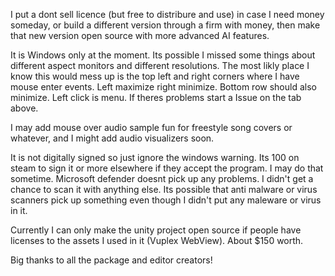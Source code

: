 I put a dont sell licence (but free to distribure and use) in case I need money someday, or build a different version through a firm with money, then make that new version open source with more advanced AI features.

It is Windows only at the moment. Its possible I missed some things about different aspect monitors and different resolutions. The most likly place I know this would mess up is the top left and right corners where I have mouse enter events. Left maximize right minimize. Bottom row should also minimize. Left click is menu. If theres problems start a Issue on the tab above.

I may add mouse over audio sample fun for freestyle song covers or whatever, and I might add audio visualizers soon.

It is not digitally signed so just ignore the windows warning. Its 100 on steam to sign it or more elsewhere if they accept the program. I may do that sometime. Microsoft defender doesnt pick up any problems. I didn't get a chance to scan it with anything else. Its possible that anti malware or virus scanners pick up something even though I didn't put any maleware or virus in it.

Currently I can only make the unity project open source if people have licenses to the assets I used in it (Vuplex WebView). About $150 worth.

Big thanks to all the package and editor creators!
